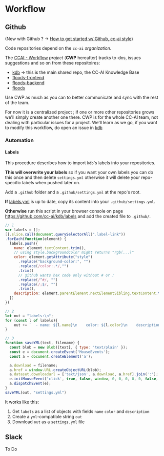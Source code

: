 # Workflow

## Github

(New with Github ? -> [How to get started w/ Github, cc-ai style](/workflow/gettingstarted.md))

Code repositories depend on the `cc-ai` *organization*.

The [CCAI - Workflow](https://github.com/orgs/cc-ai/projects/1) *project* (**CWP** hereafter) tracks to-dos, issues suggestions and so on from these repositoires:

* [kdb](https://github.com/cc-ai/kdb) -> this is the main shared repo, the CC-AI Knowledge Base
* [floods-frontend](https://github.com/cc-ai/floods-frontend)
* [floods-backend](https://github.com/cc-ai/floods-backend)
* [floods](https://github.com/cc-ai/floods)

Use CWP as much as you can to better communicate and sync with the rest of the team.

For now it is a centralized project ; if one or more other repositories grows we'll simply create another one there. CWP is for the whole CC-AI team, not dealing with particular issues for a project. We'll learn as we go, if you want to modify this workflow, do open an issue in [kdb](https://github.com/cc-ai/kdb)

### Automation

#### Labels

This procedure describes how to import `kdb`'s labels into your repositories. 

**This will overwrite your labels** so if you want your own labels you can do this once and then delete `settings.yml` otherwise it will delete your repo-specific labels when pushed later on.

Add a `.github` folder and a `.github/settings.yml` at the repo's root. 

**If** [labels.yml](labels.yml) is up to date, copy its content into your `.github/settings.yml`. 

**Otherwise** run this script in your browser console on page https://github.com/cc-ai/kdb/labels and add the created file to `.github/`. 

```javascript
// 1
var labels = [];
[].slice.call(document.querySelectorAll(".label-link"))
.forEach(function(element) {
  labels.push({
    name: element.textContent.trim(),
    // using style.backgroundColor might returns "rgb(...)"
    color: element.getAttribute("style")
      .replace("background-color:", "")
      .replace(/color:.*/,"")
      .trim()
      // github wants hex code only without # or ;
      .replace(/^#/, "")
      .replace(/;$/, "")
      .trim(),
    description: element.parentElement.nextElementSibling.textContent.trim()
  })
})

// 2
let out = "labels:\n";
for (const l of labels){
    out += `  - name: ${l.name}\n    color: ${l.color}\n    description: ${l.description || '""'}\n`;
}

// 3
function saveYML(text, filename) {
  const blob = new Blob([text], { type: 'text/plain' });
  const e = document.createEvent('MouseEvents');
  const a = document.createElement('a');

  a.download = filename;
  a.href = window.URL.createObjectURL(blob);
  a.dataset.downloadurl = ['text/json', a.download, a.href].join(':');
  e.initMouseEvent('click', true, false, window, 0, 0, 0, 0, 0, false, false, false, false, 0, null);
  a.dispatchEvent(e);
}
saveYML(out, "settings.yml")
```

It works like this:

1. Get `labels` as a list of objects with fields `name` `color` and `description`
2. Create a `yml`-compatible string `out`
3. Download `out` as a `settings.yml` file

## Slack

To Do